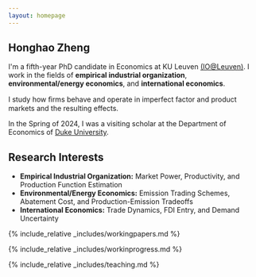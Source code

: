 ```yaml
---
layout: homepage
---
```


## Honghao Zheng

I'm a fifth-year PhD candidate in Economics at KU Leuven <a href="https://sites.google.com/view/ioleuven/home" target="_blank">(IO@Leuven)</a>. I work in the fields of **empirical industrial organization**, **environmental/energy economics**, and **international economics**.

I study how ﬁrms behave and operate in imperfect factor and product markets and the resulting effects.

In the Spring of 2024, I was a visiting scholar at the Department of Economics of <a href="https://econ.duke.edu/" target="_blank">Duke University</a>.

[comment]: <> (Find out more through my <a href="https://honghao-zheng.github.io/assets/files/curriculum_vitae.pdf" target="_blank">CV</a> and <a href="https://honghao-zheng.github.io/" target="_blank">Job Market Paper</a>.)

## Research Interests

- **Empirical Industrial Organization:** Market Power, Productivity, and Production Function Estimation
- **Environmental/Energy Economics:** Emission Trading Schemes, Abatement Cost, and Production-Emission Tradeoffs
- **International Economics:** Trade Dynamics, FDI Entry, and Demand Uncertainty

{% include_relative _includes/workingpapers.md %}

{% include_relative _includes/workinprogress.md %}

{% include_relative _includes/teaching.md %}
